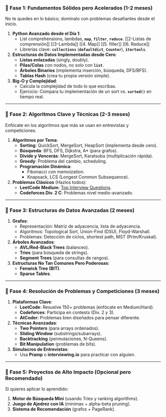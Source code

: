 ### **📌 Fase 1: Fundamentos Sólidos pero Acelerados (1-2 meses)**

No te quedes en lo básico; domínalo con problemas desafiantes desde el inicio.

1. **Python Avanzado desde el Día 1**:
    - List comprehensions, lambdas, **`map`**, **`filter`**, **`reduce`**. [[2-Listas de comprensión]] [[3-Lambda]] [[4. Map]] [[5. filter]] [[6. Reduce]]
    - Librerías clave: **`collections`** (**`defaultdict`**, **`Counter`**), **`itertools`**.
2. **Estructuras de Datos Implementadas desde Cero**:
    - **Listas enlazadas** (singly, doubly).
    - **Pilas/Colas** con nodos, no solo con **`list`**.
    - **Árboles Binarios** (implementa inserción, búsqueda, DFS/BFS).
    - **Tablas Hash** (crea tu propia versión simple).
3. **Big-O y Complejidad**:
    - Calcula la complejidad de todo lo que escribas.
    - Ejercicio: Compara tu implementación de un sort vs. **`sorted()`** en tiempo real.

---

### **📌 Fase 2: Algoritmos Clave y Técnicas (2-3 meses)**

Enfócate en los algoritmos que más se usan en entrevistas y competiciones.

1. **Algoritmos por Tema**:
    - **Sorting**: QuickSort, MergeSort, HeapSort (implementa desde cero).
    - **Búsqueda**: BFS, DFS, Dijkstra, A* (para grafos).
    - **Divide y Vencerás**: MergeSort, Karatsuba (multiplicación rápida).
    - **Greedy**: Problema del cambio, scheduling.
    - **Programación Dinámica**:
        - Fibonacci con memoization.
        - Knapsack, LCS (Longest Common Subsequence).
2. **Problemas Clásicos** (Hazlos todos):
    - **LeetCode Medium**: [Top Interview Questions](https://leetcode.com/explore/interview/card/top-interview-questions-medium/).
    - **Codeforces Div. 2 C**: Problemas nivel medio-avanzado.

---

### **📌 Fase 3: Estructuras de Datos Avanzadas (2 meses)**

1. **Grafos**:
    - Representación: Matriz de adyacencia, lista de adyacencia.
    - Algoritmos: Topological Sort, Union-Find (DSU), Floyd-Warshall.
    - Problemas: Detección de ciclos, shortest path, MST (Prim/Kruskal).
2. **Árboles Avanzados**:
    - **AVL/Red-Black Trees** (balanceo).
    - **Tries** (para búsqueda de strings).
    - **Segment Trees** (para consultas de rangos).
3. **Estructuras No Tan Comunes Pero Poderosas**:
    - **Fenwick Tree (BIT)**.
    - **Sparse Tables**.

---

### **📌 Fase 4: Resolución de Problemas y Competiciones (3 meses)**

1. **Plataformas Clave**:
    - **LeetCode**: Resuelve 150+ problemas (enfócate en Medium/Hard).
    - **Codeforces**: Participa en contests (Div. 2 y 3).
    - **AtCoder**: Problemas bien diseñados para pensar diferente.
2. **Técnicas Avanzadas**:
    - **Two Pointers** (para arrays ordenados).
    - **Sliding Window** (substrings/subarrays).
    - **Backtracking** (permutaciones, N-Queens).
    - **Bit Manipulation** (problemas de bits).
3. **Simulacros de Entrevistas**:
    - Usa **Pramp** o **interviewing.io** para practicar con alguien.

---

### **📌 Fase 5: Proyectos de Alto Impacto (Opcional pero Recomendado)**

Si quieres aplicar lo aprendido:

1. **Motor de Búsqueda Mini** (usando Tries y ranking algorithms).
2. **Juego de Ajedrez con IA** (minimax + alpha-beta pruning).
3. **Sistema de Recomendación** (grafos + PageRank).